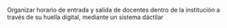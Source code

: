 Organizar horario de entrada y salida de docentes dentro de la institución a través de su huella digital, mediante un sistema dáctilar